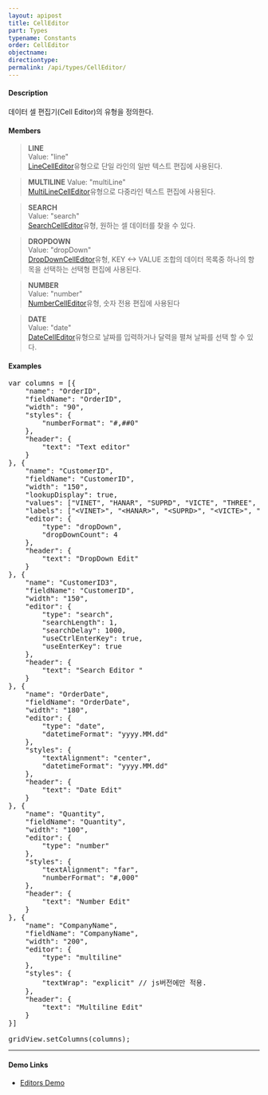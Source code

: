 ```yaml
---
layout: apipost
title: CellEditor
part: Types
typename: Constants
order: CellEditor
objectname: 
directiontype: 
permalink: /api/types/CellEditor/
---
```


#### Description

 데이터 셀 편집기(Cell Editor)의 유형을 정의한다.

#### Members

> **LINE**      
> Value: "line"     
> [LineCellEditor](/api/types/LineCellEditor)유형으로 단일 라인의 일반 텍스트 편집에 사용된다.                 

> **MULTILINE** 
> Value: "multiLine"     
> [MultiLineCellEditor](/api/types/MultiLineCellEditor)유형으로 다중라인 텍스트 편집에 사용된다.      

> **SEARCH**  
> Value: "search"   
> [SearchCellEditor](/api/types/SearchCellEditor)유형, 원하는 셀 데이터를 찾을 수 있다.

> **DROPDOWN**  
> Value: "dropDown"     
> [DropDownCellEditor](/api/types/DropDownCellEditor)유형, KEY <-> VALUE 조합의 데이터 목록중 하나의 항목을 선택하는 선택형 편집에 사용된다.     

> **NUMBER**    
> Value: "number"   
> [NumberCellEditor](/api/types/NumberCellEditor)유형, 숫자 전용 편집에 사용된다                

> **DATE**      
> Value: "date"      
> [DateCellEditor](/api/types/DateCellEditor)유형으로 날짜를 입력하거나 달력을 펼쳐 날짜를 선택 할 수 있다.       

#### Examples   

<pre class="prettyprint">
var columns = [{
    "name": "OrderID",
    "fieldName": "OrderID",
    "width": "90",
    "styles": {
        "numberFormat": "#,##0"
    },
    "header": {
        "text": "Text editor"
    }
}, {
    "name": "CustomerID",
    "fieldName": "CustomerID",
    "width": "150",
    "lookupDisplay": true,
    "values": ["VINET", "HANAR", "SUPRD", "VICTE", "THREE", "SEVEN"],
    "labels": [&quot;&lt;VINET&gt;&quot;, &quot;&lt;HANAR&gt;&quot;, &quot;&lt;SUPRD&gt;&quot;, &quot;&lt;VICTE&gt;&quot;, &quot;&lt;THREE&gt;&quot;, &quot;&lt;SEVEN&gt;&quot;],
    "editor": {
        "type": "dropDown",
        "dropDownCount": 4
    },
    "header": {
        "text": "DropDown Edit"
    }
}, {
    "name": "CustomerID3",
    "fieldName": "CustomerID",
    "width": "150",
    "editor": {
        "type": "search",
        "searchLength": 1,  
        "searchDelay": 1000,
        "useCtrlEnterKey": true,
        "useEnterKey": true
    },
    "header": {
        "text": "Search Editor "
    }
}, {
    "name": "OrderDate",
    "fieldName": "OrderDate",
    "width": "180",
    "editor": {
        "type": "date",
        "datetimeFormat": "yyyy.MM.dd"
    },
    "styles": {
        "textAlignment": "center",
        "datetimeFormat": "yyyy.MM.dd"
    },
    "header": {
        "text": "Date Edit"
    }
}, {
    "name": "Quantity",
    "fieldName": "Quantity",
    "width": "100",
    "editor": {
        "type": "number"
    },
    "styles": {
        "textAlignment": "far",
        "numberFormat": "#,000"
    },
    "header": {
        "text": "Number Edit"
    }
}, {
    "name": "CompanyName",
    "fieldName": "CompanyName",
    "width": "200",
    "editor": {
        "type": "multiline"
    },
    "styles": {
        "textWrap": "explicit" // js버전에만 적용.
    },
    "header": {
        "text": "Multiline Edit"
    }
}]

gridView.setColumns(columns);
</pre>                  

---

#### Demo Links

* [Editors Demo](http://demo.realgrid.net/Demo/Editors)
